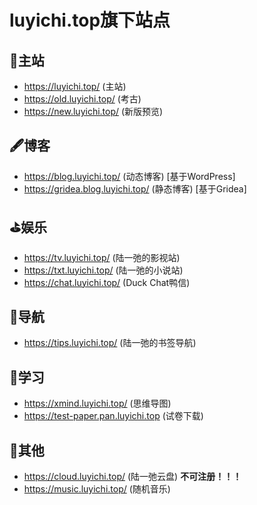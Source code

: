 # luyichi.top旗下站点

## 🎉主站

- https://luyichi.top/ (主站)
- https://old.luyichi.top/ (考古)
- https://new.luyichi.top/ (新版预览)

## 🖋博客

- https://blog.luyichi.top/ (动态博客) [基于WordPress]
- https://gridea.blog.luyichi.top/ (静态博客) [基于Gridea]

## ⛳娱乐

- https://tv.luyichi.top/ (陆一弛的影视站)
- https://txt.luyichi.top/ (陆一弛的小说站)
- https://chat.luyichi.top/ (Duck Chat鸭信)

## 🎾导航

- https://tips.luyichi.top/ (陆一弛的书签导航)

## 📘学习

- https://xmind.luyichi.top/ (思维导图)
- https://test-paper.pan.luyichi.top (试卷下载)

## 🎄其他

- https://cloud.luyichi.top/ (陆一弛云盘) **不可注册！！！**
- https://music.luyichi.top/ (随机音乐)
